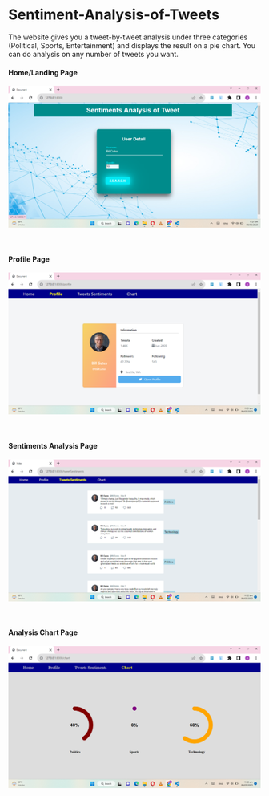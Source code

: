 # Sentiment-Analysis-of-Tweets
The website gives you a tweet-by-tweet analysis under three categories (Political, Sports, Entertainment) and displays the result on a pie chart. You can do analysis on any number of tweets you want.<br>
<h4>Home/Landing Page</h4>
<p align="center">
  <img src="/ImagesForReadmeFile/2023-03-09.png" width="650" title="hover text">
</p><br>
<h4>Profile Page</h4>
<p align="center">
  <img src="/ImagesForReadmeFile/2023-03-09 (1).png" width="650" title="hover text">
</p><br>
<h4>Sentiments Analysis Page</h4>
<p align="center">
  <img src="/ImagesForReadmeFile/2023-03-09 (2).png" width="650" title="hover text">
</p><br>
<h4>Analysis Chart Page</h4>
<p align="center">
  <img src="/ImagesForReadmeFile/2023-03-09 (3).png" width="650" title="hover text">
</p><br>
